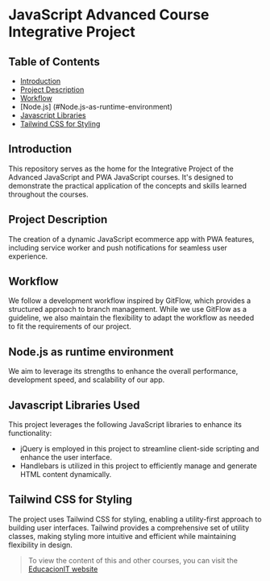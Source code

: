# JavaScript Advanced Course Integrative Project

## Table of Contents
- [Introduction](#introduction)
- [Project Description](#project-description)
- [Workflow](#workflow)
- [Node.js] (#Node.js-as-runtime-environment)
- [Javascript Libraries](#javascript-libraries-used)
- [Tailwind CSS for Styling](#Tailwind-CSS-for-Styling)

## Introduction

This repository serves as the home for the Integrative Project of the Advanced JavaScript and PWA JavaScript courses. It's designed to demonstrate the practical application of the concepts and skills learned throughout the courses.

## Project Description

The creation of a dynamic JavaScript ecommerce app with PWA features, including service worker and push notifications for seamless user experience.

## Workflow

We follow a development workflow inspired by GitFlow, which provides a structured approach to branch management. While we use GitFlow as a guideline, we also maintain the flexibility to adapt the workflow as needed to fit the requirements of our project.

## Node.js as runtime environment

We aim to leverage its strengths to enhance the overall performance, development speed, and scalability of our app. 

## Javascript Libraries Used

This project leverages the following JavaScript libraries to enhance its functionality:

- jQuery is employed in this project to streamline client-side scripting and enhance the user interface.
- Handlebars is utilized in this project to efficiently manage and generate HTML content dynamically.

## Tailwind CSS for Styling

The project uses Tailwind CSS for styling, enabling a utility-first approach to building user interfaces. Tailwind provides a comprehensive set of utility classes, making styling more intuitive and efficient while maintaining flexibility in design.

>
> To view the content of this and other courses, you can visit the [EducacionIT website](https://educacionit.com.ar)
>
